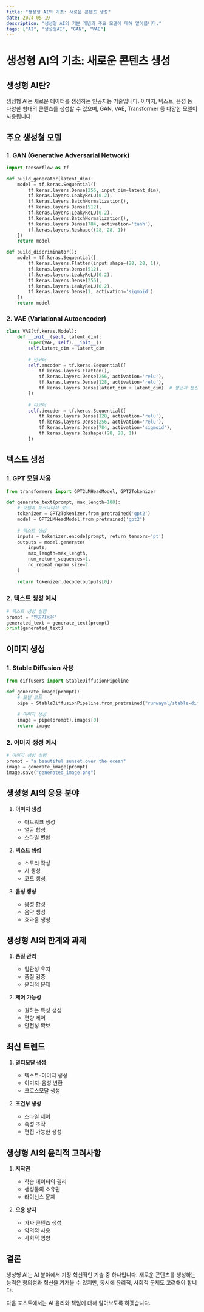 ```yaml
---
title: "생성형 AI의 기초: 새로운 콘텐츠 생성"
date: 2024-05-19
description: "생성형 AI의 기본 개념과 주요 모델에 대해 알아봅니다."
tags: ["AI", "생성형AI", "GAN", "VAE"]
---
```


# 생성형 AI의 기초: 새로운 콘텐츠 생성

## 생성형 AI란?

생성형 AI는 새로운 데이터를 생성하는 인공지능 기술입니다. 이미지, 텍스트, 음성 등 다양한 형태의 콘텐츠를 생성할 수 있으며, GAN, VAE, Transformer 등 다양한 모델이 사용됩니다.

## 주요 생성형 모델

### 1. GAN (Generative Adversarial Network)
```python
import tensorflow as tf

def build_generator(latent_dim):
    model = tf.keras.Sequential([
        tf.keras.layers.Dense(256, input_dim=latent_dim),
        tf.keras.layers.LeakyReLU(0.2),
        tf.keras.layers.BatchNormalization(),
        tf.keras.layers.Dense(512),
        tf.keras.layers.LeakyReLU(0.2),
        tf.keras.layers.BatchNormalization(),
        tf.keras.layers.Dense(784, activation='tanh'),
        tf.keras.layers.Reshape((28, 28, 1))
    ])
    return model

def build_discriminator():
    model = tf.keras.Sequential([
        tf.keras.layers.Flatten(input_shape=(28, 28, 1)),
        tf.keras.layers.Dense(512),
        tf.keras.layers.LeakyReLU(0.2),
        tf.keras.layers.Dense(256),
        tf.keras.layers.LeakyReLU(0.2),
        tf.keras.layers.Dense(1, activation='sigmoid')
    ])
    return model
```

### 2. VAE (Variational Autoencoder)
```python
class VAE(tf.keras.Model):
    def __init__(self, latent_dim):
        super(VAE, self).__init__()
        self.latent_dim = latent_dim
        
        # 인코더
        self.encoder = tf.keras.Sequential([
            tf.keras.layers.Flatten(),
            tf.keras.layers.Dense(256, activation='relu'),
            tf.keras.layers.Dense(128, activation='relu'),
            tf.keras.layers.Dense(latent_dim + latent_dim)  # 평균과 분산
        ])
        
        # 디코더
        self.decoder = tf.keras.Sequential([
            tf.keras.layers.Dense(128, activation='relu'),
            tf.keras.layers.Dense(256, activation='relu'),
            tf.keras.layers.Dense(784, activation='sigmoid'),
            tf.keras.layers.Reshape((28, 28, 1))
        ])
```

## 텍스트 생성

### 1. GPT 모델 사용
```python
from transformers import GPT2LMHeadModel, GPT2Tokenizer

def generate_text(prompt, max_length=100):
    # 모델과 토크나이저 로드
    tokenizer = GPT2Tokenizer.from_pretrained('gpt2')
    model = GPT2LMHeadModel.from_pretrained('gpt2')
    
    # 텍스트 생성
    inputs = tokenizer.encode(prompt, return_tensors='pt')
    outputs = model.generate(
        inputs,
        max_length=max_length,
        num_return_sequences=1,
        no_repeat_ngram_size=2
    )
    
    return tokenizer.decode(outputs[0])
```

### 2. 텍스트 생성 예시
```python
# 텍스트 생성 실행
prompt = "인공지능은"
generated_text = generate_text(prompt)
print(generated_text)
```

## 이미지 생성

### 1. Stable Diffusion 사용
```python
from diffusers import StableDiffusionPipeline

def generate_image(prompt):
    # 모델 로드
    pipe = StableDiffusionPipeline.from_pretrained("runwayml/stable-diffusion-v1-5")
    
    # 이미지 생성
    image = pipe(prompt).images[0]
    return image
```

### 2. 이미지 생성 예시
```python
# 이미지 생성 실행
prompt = "a beautiful sunset over the ocean"
image = generate_image(prompt)
image.save("generated_image.png")
```

## 생성형 AI의 응용 분야

1. **이미지 생성**
   - 아트워크 생성
   - 얼굴 합성
   - 스타일 변환

2. **텍스트 생성**
   - 스토리 작성
   - 시 생성
   - 코드 생성

3. **음성 생성**
   - 음성 합성
   - 음악 생성
   - 효과음 생성

## 생성형 AI의 한계와 과제

1. **품질 관리**
   - 일관성 유지
   - 품질 검증
   - 윤리적 문제

2. **제어 가능성**
   - 원하는 특성 생성
   - 편향 제어
   - 안전성 확보

## 최신 트렌드

1. **멀티모달 생성**
   - 텍스트-이미지 생성
   - 이미지-음성 변환
   - 크로스모달 생성

2. **조건부 생성**
   - 스타일 제어
   - 속성 조작
   - 편집 가능한 생성

## 생성형 AI의 윤리적 고려사항

1. **저작권**
   - 학습 데이터의 권리
   - 생성물의 소유권
   - 라이선스 문제

2. **오용 방지**
   - 가짜 콘텐츠 생성
   - 악의적 사용
   - 사회적 영향

## 결론

생성형 AI는 AI 분야에서 가장 혁신적인 기술 중 하나입니다. 새로운 콘텐츠를 생성하는 능력은 창의성과 혁신을 가져올 수 있지만, 동시에 윤리적, 사회적 문제도 고려해야 합니다.

다음 포스트에서는 AI 윤리와 책임에 대해 알아보도록 하겠습니다. 
